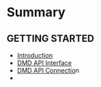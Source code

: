 # Summary

## GETTING STARTED

* [Introduction](README.md)
* [DMD API Interface](dmd-api-interface.md)
* [DMD API Connectio](dmd-api-connection.md)n
* 


